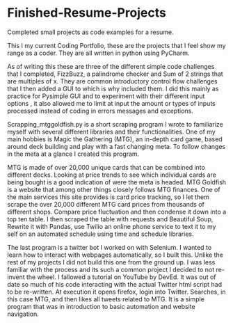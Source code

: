 # Finished-Resume-Projects
Completed small projects as code examples for a resume.



This I my current Coding Portfolio, these are the projects that I feel show my range as a coder. They are all written in python using PyCharm. 

As of writing this these are three of the different simple code challenges that I completed, FizzBuzz, a palindrome checker and Sum of 2 strings that are multiples of x. They are common introductory control flow challenges that I then added a GUI to which is why included them. I did this mainly as practice for Pysimple GUI and to experiment with their different input options , it also allowed me to limit at input the amount or types of inputs processed instead of coding in errors messages and exceptions.

Scrapping_mtggoldfish.py is a short scraping program I wrote to familiarize myself with several different libraries and their functionalities. One of my main hobbies is Magic the Gathering (MTG), an in-depth card game, based around deck building and play with a fast changing meta. To follow changes in the meta at a glance I created this program. 

MTG is made of over 20,000 unique cards that can be combined into different decks. Looking at price trends to see which individual cards are being bought is a good indication of were the meta is headed. MTG Goldfish is a website that among other things closely follows MTG finances. One of the main services this site provides is card price tracking, so I let them scrape the over 20,000 different MTG card prices from thousands of different shops. Compare price fluctuation and then condense it down into a top ten table. I then scraped the table with requests and Beautiful Soup, Rewrite it with Pandas, use Twilio an online phone service to text it to my self on an automated schedule using time and schedule libraries. 

The last program is a twitter bot I worked on with Selenium. I wanted to learn how to interact with webpages automatically, so I built this. Unlike the rest of my projects I did not build this one from the ground up. I was less familiar with the process and its such a common project I decided to not re-invent the wheel. I fallowed a tutorial on YouTube by DevEd. It was out of date so much of his code interacting with the actual Twitter html script had to be re-written. At execution it opens firefox, login into Twitter. Searches, in this case MTG, and then likes all tweets related to MTG. It is a simple program that was in introduction to basic automation and website navigation. 
